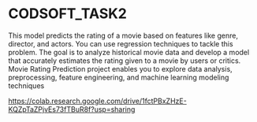 # CODSOFT_TASK2
This model predicts the rating of a movie based on
features like genre, director, and actors. You can use regression
techniques to tackle this problem.
The goal is to analyze historical movie data and develop a model
that accurately estimates the rating given to a movie by users or
critics.
Movie Rating Prediction project enables you to explore data
analysis, preprocessing, feature engineering, and machine
learning modeling techniques

https://colab.research.google.com/drive/1fctPBxZHzE-KQZpTaZPjvEs73fTBuR8f?usp=sharing
